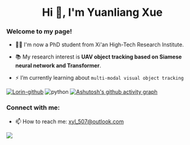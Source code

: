 <h1 align="center">Hi 👋, I'm Yuanliang Xue</h1>
<h3 align="left">Welcome to my page!</h3>

- 👨‍🎓 I'm now a PhD student from Xi'an High-Tech Research Institute.

- 📚 My research interest is **UAV object tracking based on Siamese neural network and Transformer**.

- ⚡ I’m currently learning about `multi-modal visual object tracking`

[![Lorin-github](https://github-readme-stats.vercel.app/api?username=xyl-507)](https://github.com/anuraghazra/github-readme-stats) 
![python](https://github-readme-stats.vercel.app/api/top-langs/?username=xyl-507&layout=compact&hide_border=true&langs_count=10)
[![Ashutosh's github activity graph](https://github-readme-activity-graph.vercel.app/graph?username=xyl-507&theme=github-compact)](https://github.com/xyl-507/github-readme-activity-graph)

<!--- 注释符号
[![GitHub Streak](https://streak-stats.demolab.com?user=xyl-507)](https://git.io/streak-stats)
-->

<h3 align="left">Connect with me:</h3>
<p align="left">
</p>

- 📫 How to reach me: xyl_507@outlook.com

![](https://komarev.com/ghpvc/?username=xyl-507&abbreviated=true)
